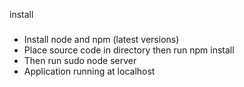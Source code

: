 install
#####

* Install node and npm (latest versions)
* Place source code in directory then run npm install
* Then run sudo node server
* Application running at localhost